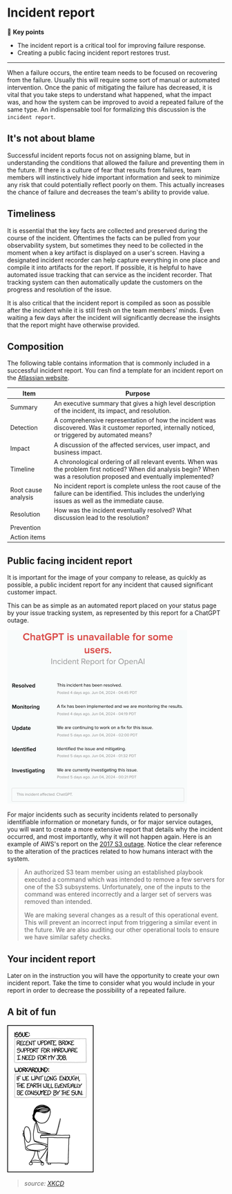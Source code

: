 # Incident report

🔑 **Key points**

- The incident report is a critical tool for improving failure response.
- Creating a public facing incident report restores trust.

---

When a failure occurs, the entire team needs to be focused on recovering from the failure. Usually this will require some sort of manual or automated intervention. Once the panic of mitigating the failure has decreased, it is vital that you take steps to understand what happened, what the impact was, and how the system can be improved to avoid a repeated failure of the same type. An indispensable tool for formalizing this discussion is the `incident report`.

## It's not about blame

Successful incident reports focus not on assigning blame, but in understanding the conditions that allowed the failure and preventing them in the future. If there is a culture of fear that results from failures, team members will instinctively hide important information and seek to minimize any risk that could potentially reflect poorly on them. This actually increases the chance of failure and decreases the team's ability to provide value.

## Timeliness

It is essential that the key facts are collected and preserved during the course of the incident. Oftentimes the facts can be pulled from your observability system, but sometimes they need to be collected in the moment when a key artifact is displayed on a user's screen. Having a designated incident recorder can help capture everything in one place and compile it into artifacts for the report. If possible, it is helpful to have automated issue tracking that can service as the incident recorder. That tracking system can then automatically update the customers on the progress and resolution of the issue.

It is also critical that the incident report is compiled as soon as possible after the incident while it is still fresh on the team members' minds. Even waiting a few days after the incident will significantly decrease the insights that the report might have otherwise provided.

## Composition

The following table contains information that is commonly included in a successful incident report. You can find a template for an incident report on the [Atlassian website](https://www.atlassian.com/incident-management/postmortem/templates).

| Item                | Purpose                                                                                                                                                                  |
| ------------------- | ------------------------------------------------------------------------------------------------------------------------------------------------------------------------ |
| Summary             | An executive summary that gives a high level description of the incident, its impact, and resolution.                                                                    |
| Detection           | A comprehensive representation of how the incident was discovered. Was it customer reported, internally noticed, or triggered by automated means?                        |
| Impact              | A discussion of the affected services, user impact, and business impact.                                                                                                 |
| Timeline            | A chronological ordering of all relevant events. When was the problem first noticed? When did analysis begin? When was a resolution proposed and eventually implemented? |
| Root cause analysis | No incident report is complete unless the root cause of the failure can be identified. This includes the underlying issues as well as the immediate cause.               |
| Resolution          | How was the incident eventually resolved? What discussion lead to the resolution?                                                                                        |
| Prevention          |                                                                                                                                                                          |
| Action items        |                                                                                                                                                                          |

## Public facing incident report

It is important for the image of your company to release, as quickly as possible, a public incident report for any incident that caused significant customer impact.

This can be as simple as an automated report placed on your status page by your issue tracking system, as represented by this report for a ChatGPT outage.

![Open AI public incident report](openAiPublicIncidentReport.png)

For major incidents such as security incidents related to personally identifiable information or monetary funds, or for major service outages, you will want to create a more extensive report that details why the incident occurred, and most importantly, why it will not happen again. Here is an example of AWS's report on the [2017 S3 outage](https://aws.amazon.com/message/41926/). Notice the clear reference to the alteration of the practices related to how humans interact with the system.

> An authorized S3 team member using an established playbook executed a command which was intended to remove a few servers for one of the S3 subsystems. Unfortunately, one of the inputs to the command was entered incorrectly and a larger set of servers was removed than intended.
>
> We are making several changes as a result of this operational event. This will prevent an incorrect input from triggering a similar event in the future. We are also auditing our other operational tools to ensure we have similar safety checks.

## Your incident report

Later on in the instruction you will have the opportunity to create your own incident report. Take the time to consider what you would include in your report in order to decrease the possibility of a repeated failure.

## A bit of fun

![XKCD Automation](xkcdExistentialBugReports.png)

> _source: [XKCD](https://xkcd.com/1822/)_
